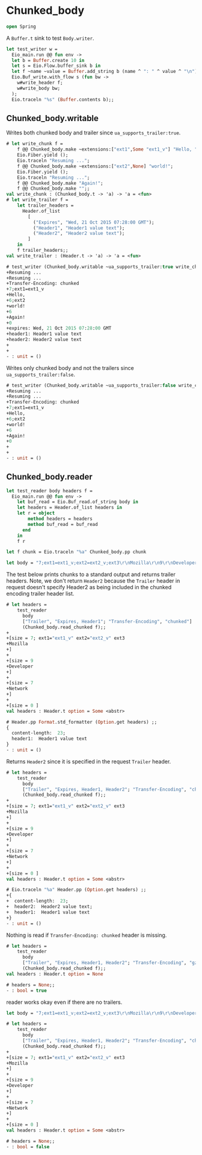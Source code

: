 # Chunked_body

```ocaml
open Spring
```

A `Buffer.t` sink to test `Body.writer`.

```ocaml
let test_writer w =
  Eio_main.run @@ fun env ->
  let b = Buffer.create 10 in
  let s = Eio.Flow.buffer_sink b in
  let f ~name ~value = Buffer.add_string b (name ^ ": " ^ value ^ "\n") in
  Eio.Buf_write.with_flow s (fun bw ->
    w#write_header f;
    w#write_body bw;
  );
  Eio.traceln "%s" (Buffer.contents b);;
```

## Chunked_body.writable

Writes both chunked body and trailer since `ua_supports_trailer:true`.

```ocaml
# let write_chunk f =
    f @@ Chunked_body.make ~extensions:["ext1",Some "ext1_v"] "Hello, ";
    Eio.Fiber.yield ();
    Eio.traceln "Resuming ...";
    f @@ Chunked_body.make ~extensions:["ext2",None] "world!";
    Eio.Fiber.yield ();
    Eio.traceln "Resuming ...";
    f @@ Chunked_body.make "Again!";
    f @@ Chunked_body.make "";;
val write_chunk : (Chunked_body.t -> 'a) -> 'a = <fun>
# let write_trailer f =
    let trailer_headers =
      Header.of_list
        [
          ("Expires", "Wed, 21 Oct 2015 07:28:00 GMT");
          ("Header1", "Header1 value text");
          ("Header2", "Header2 value text");
        ]
    in
    f trailer_headers;;
val write_trailer : (Header.t -> 'a) -> 'a = <fun>

# test_writer (Chunked_body.writable ~ua_supports_trailer:true write_chunk write_trailer) ;;
+Resuming ...
+Resuming ...
+Transfer-Encoding: chunked
+7;ext1=ext1_v
+Hello, 
+6;ext2
+world!
+6
+Again!
+0
+expires: Wed, 21 Oct 2015 07:28:00 GMT
+header1: Header1 value text
+header2: Header2 value text
+
+
- : unit = ()
```

Writes only chunked body and not the trailers since `ua_supports_trailer:false`.

```ocaml
# test_writer (Chunked_body.writable ~ua_supports_trailer:false write_chunk write_trailer) ;;
+Resuming ...
+Resuming ...
+Transfer-Encoding: chunked
+7;ext1=ext1_v
+Hello, 
+6;ext2
+world!
+6
+Again!
+0
+
+
- : unit = ()
```

## Chunked_body.reader

```ocaml
let test_reader body headers f =
  Eio_main.run @@ fun env ->
    let buf_read = Eio.Buf_read.of_string body in
    let headers = Header.of_list headers in
    let r = object
        method headers = headers
        method buf_read = buf_read
      end
    in
    f r

let f chunk = Eio.traceln "%a" Chunked_body.pp chunk

let body = "7;ext1=ext1_v;ext2=ext2_v;ext3\r\nMozilla\r\n9\r\nDeveloper\r\n7\r\nNetwork\r\n0\r\nHeader2: Header2 value text\r\nHeader1: Header1 value text\r\nExpires: Wed, 21 Oct 2015 07:28:00 GMT\r\n\r\n"
```

The test below prints chunks to a standard output and returns trailer headers. Note, we don't return `Header2` 
because the `Trailer` header in request doesn't specify Header2 as being included in the chunked encoding trailer
header list.

```ocaml
# let headers = 
    test_reader
      body
      ["Trailer", "Expires, Header1"; "Transfer-Encoding", "chunked"]
      (Chunked_body.read_chunked f);;
+
+[size = 7; ext1="ext1_v" ext2="ext2_v" ext3
+Mozilla
+]
+
+[size = 9
+Developer
+]
+
+[size = 7
+Network
+]
+
+[size = 0 ]
val headers : Header.t option = Some <abstr>

# Header.pp Format.std_formatter (Option.get headers) ;;
{
  content-length:  23;
  header1:  Header1 value text
}
- : unit = ()
```

Returns `Header2` since it is specified in the request `Trailer` header.

```ocaml
# let headers = 
    test_reader
      body
      ["Trailer", "Expires, Header1, Header2"; "Transfer-Encoding", "chunked"]
      (Chunked_body.read_chunked f);;
+
+[size = 7; ext1="ext1_v" ext2="ext2_v" ext3
+Mozilla
+]
+
+[size = 9
+Developer
+]
+
+[size = 7
+Network
+]
+
+[size = 0 ]
val headers : Header.t option = Some <abstr>

# Eio.traceln "%a" Header.pp (Option.get headers) ;;
+{
+  content-length:  23;
+  header2:  Header2 value text;
+  header1:  Header1 value text
+}
- : unit = ()
```

Nothing is read if `Transfer-Encoding: chunked` header is missing.

```ocaml
# let headers = 
    test_reader
      body
      ["Trailer", "Expires, Header1, Header2"; "Transfer-Encoding", "gzip"]
      (Chunked_body.read_chunked f);;
val headers : Header.t option = None

# headers = None;;
- : bool = true
```

reader works okay even if there are no trailers.

```ocaml
let body = "7;ext1=ext1_v;ext2=ext2_v;ext3\r\nMozilla\r\n9\r\nDeveloper\r\n7\r\nNetwork\r\n0\r\n\r\n"
```

```ocaml
# let headers = 
    test_reader
      body
      ["Trailer", "Expires, Header1, Header2"; "Transfer-Encoding", "chunked"]
      (Chunked_body.read_chunked f);;
+
+[size = 7; ext1="ext1_v" ext2="ext2_v" ext3
+Mozilla
+]
+
+[size = 9
+Developer
+]
+
+[size = 7
+Network
+]
+
+[size = 0 ]
val headers : Header.t option = Some <abstr>

# headers = None;;
- : bool = false
```

